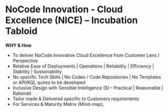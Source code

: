 # NoCode Innovation - Cloud Excellence (NICE) – Incubation Tabloid
**WHY & How**

 - To deliver NoCode Innovative Cloud Excellence from Customer Lens / Perspective
  - Relative Ease of Deployments | Operations | Reliability | Efficiency | Stability | Sustainability
  - No specific Tech Skills | No Codes / Code Repositories | No Templates or API/KQL quires to be developed
  - Inclusive Design with Sensible Intelligence (SI – Practical | Reasonable | Rational)
  - Tailor made & Delivered specific to Customers requirements
  - For Services & Maturity Matrix (Mind-map),
